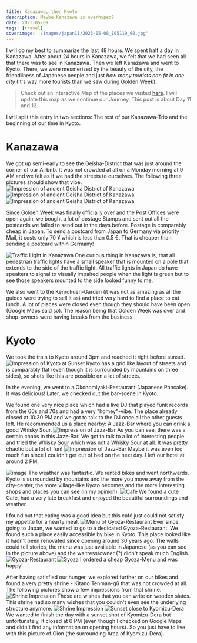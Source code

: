 ```yaml
---
title: Kanazawa, then Kyoto
description: Maybe Kanazawa is overhyped?
date: 2023-05-09
tags: [travel]
coverimage: '/images/japan11/2023-05-08_105119_00.jpg'
---
```


I will do my best to summarize the last 48 hours. We spent half a day in Kanazawa. After about 24 hours in Kanazawa, we felt that we had seen all that there was to see in Kanazawa. Then we left Kanazawa and went to Kyoto. There, we were mesmerized by the beauty of the city, the friendliness of Japanese people and just _how many tourists can fit in one city_ (It's way more tourists than we saw during Golden Week).

> Check out an interactive Map of the places we visited [here](https://wanderlog.com/view/ipgoeoyijw/japan-trip/shared). I will update this map as we continue our Journey. This post is about Day 11 and 12.

I will split this entry in two sections: The rest of our Kanazawa-Trip and the beginning of our time in Kyoto.

# Kanazawa

We got up semi-early to see the Geisha-District that was just around the corner of our Airbnb. It was not crowded at all on a Monday morning at 9 AM and we felt as if we had the streets to ourselves. The following three pictures should show that vibe.
![Impression of ancient Geisha District of Kanazawa](/images/japan11/2023-05-08_085948_00.JPG)
![Impression of ancient Geisha District of Kanazawa](/images/japan11/2023-05-08_090813_00.JPG)
![Impression of ancient Geisha District of Kanazawa](/images/japan11/2023-05-08_091327_00.JPG)

Since Golden Week was finally officially over and the Post Offices were open again, we bought a lot of postage Stamps and sent out all the postcards we failed to send out in the days before. Postage is comparably cheap in Japan. To send a postcard from Japan to Germany via priority Mail, it costs only 70 ¥ which is less than 0.5 €. That is cheaper than sending a postcard within Germany!

![Traffic Light in Kanazawa](/images/japan11/2023-05-08_105119_00.jpg)
One curious thing in Kanazawa is, that all pedestrian traffic lights have a small speaker that is mounted on a pole that extends to the side of the traffic light. All traffic lights in Japan do have speakers to signal to visually impaired people when the light is green but to see those speakers mounted to the side looked funny to me.

We also went to the Kenrokuen-Garden (it was not as amazing as all the guides were trying to sell it as) and tried very hard to find a place to eat lunch. A lot of places were closed even though they should have been open (Google Maps said so). The reason being that Golden Week was over and shop-owners were having breaks from the business.

# Kyoto
We took the train to Kyoto around 3pm and reached it right before sunset.
![Impression of Kyoto at Sunset](/images/japan11/2023-05-08_182752_00.jpg)
Kyoto has a grid like layout of streets and is comparably flat (even though it is surrounded by mountains on three sides), so shots like this are possible on a lot of streets.

In the evening, we went to a Okonomiyaki-Restaurant (Japanese Pancake). It was delicious! Later, we checked out the bar-scene in Kyoto. 

We found one very nice place which had a live DJ that played funk records from the 60s and 70s and had a very "homey"-vibe. The place already closed at 10:30 PM and we got to talk to the DJ once all the other guests left. He recommended us a place nearby: A Jazz-Bar where you can drink a good Whisky Sour.
![Impression of Jazz-Bar](/images/japan11/2023-05-08_221000_00.JPG)
As you can see, there was a certain chaos in this Jazz-Bar. We got to talk to a lot of interesting people and tried the Whisky Sour which was not a Whisky Sour at all. It was pretty chaotic but a lot of fun!
![Impression of Jazz-Bar](/images/japan11/2023-05-08_220750_00.JPG)
Maybe it was even too much fun since I couldn't get out of bed on the next day.  I left our hotel at around 2 PM.

![image](/images/japan11/2023-05-09_141234_00.jpg)
The weather was fantastic. We rented bikes and went northwards. Kyoto is surrounded by mountains and the more you move away from the city-center, the more village-like Kyoto becomes and the more interesting shops and places you can see (in my opinion).
![Cafe](/images/japan11/2023-05-09_150923_00.jpg)
We found a cute Café, had a very late breakfast and enjoyed the beautiful surroundings and weather.

I found out that eating was a good idea but this café just could not satisfy my appetite for a hearty meal.
![Menu of Gyoza-Restaurant](/images/japan11/2023-05-09_155923_00.JPG)
Ever since going to Japan, we wanted to go to a dedicated Gyoza-Restaurant. We found such a place easily accessible by bike in Kyoto. This place looked like it hadn't been renovated since opening around 30 years ago. The walls could tell stories, the menu was just available in Japanese (as you can see in the picture above) and the waitress/owner (?) didn't speak much English.
![Gyoza-Restaurant](/images/japan11/2023-05-09_155833_00.JPG)
![Gyoza](/images/japan11/2023-05-09_160518_00.JPG)
I ordered a cheap Gyoza-Menu and was happy!

After having satisfied our hunger, we explored further on our bikes and found a very pretty shrine - Kitano Tenman-gū that was not crowded at all. The following pictures show a few impressions from that shrine.
![Shrine Impression](/images/japan11/2023-05-09_164648_00.jpg)
Those are wishes that you can write on wooden slates. This shrine had so many wishes that you couldn't even see the underlying structure anymore.
![Shrine Impression](/images/japan11/2023-05-09_164854_00.JPG)
![Sunset close to Kyomizu-Dera](/images/japan11/2023-05-09_183653_00.JPG)
We wanted to finish the day with a sunset shot of Kyomizu-Dera but unfortunately, it closed at 6 PM (even though I checked on Google Maps and didn't find any information on opening hours). So you just have to live with this picture of Gion (the surrounding Area of Kyomizu-Dera).